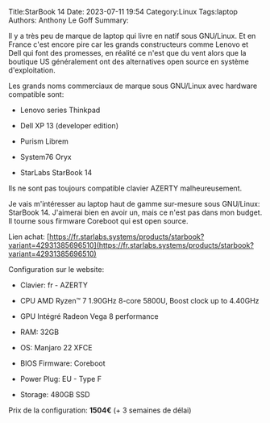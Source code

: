 ﻿Title:StarBook 14
Date: 2023-07-11 19:54
Category:Linux
Tags:laptop
Authors: Anthony Le Goff
Summary:

Il y a très peu de marque de laptop qui livre en natif sous GNU/Linux. Et en France c'est encore pire car les grands constructeurs comme Lenovo et Dell qui font des promesses, en réalité ce n'est que du vent alors que la boutique US généralement ont des alternatives open source en système d'exploitation.  

Les grands noms commerciaux de marque sous GNU/Linux avec hardware compatible sont:  

*   Lenovo series Thinkpad  
    
*   Dell XP 13 (developer edition)  
    
*   Purism Librem  
    
*   System76 Oryx  
    
*   StarLabs StarBook 14  
    

Ils ne sont pas toujours compatible clavier AZERTY malheureusement.  

Je vais m'intéresser au laptop haut de gamme sur-mesure sous GNU/Linux: StarBook 14. J'aimerai bien en avoir un, mais ce n'est pas dans mon budget. Il tourne sous firmware Coreboot qui est open source.  

Lien achat: [https://fr.starlabs.systems/products/starbook?variant=42931385696510](https://fr.starlabs.systems/products/starbook?variant=42931385696510)  

Configuration sur le website:  

*   Clavier: fr - AZERTY  
    
*   CPU AMD Ryzen™ 7 1.90GHz 8-core 5800U, Boost clock up to 4.40GHz  
    
*   GPU Intégré Radeon Vega 8 performance  
    
*   RAM: 32GB  
    
*   OS: Manjaro 22 XFCE  
    
*   BIOS Firmware: Coreboot  
    
*   Power Plug: EU - Type F  
    
*   Storage: 480GB SSD  
    

Prix de la configuration: **1504€** (+ 3 semaines de délai)